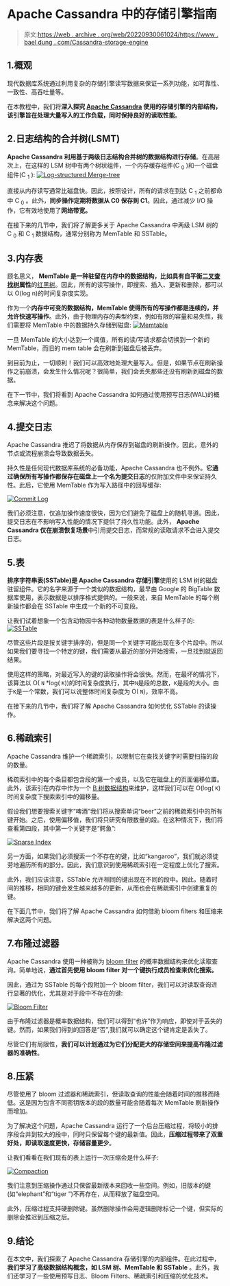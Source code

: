 # Apache Cassandra 中的存储引擎指南

> 原文:[https://web . archive . org/web/20220930061024/https://www . bael dung . com/Cassandra-storage-engine](https://web.archive.org/web/20220930061024/https://www.baeldung.com/cassandra-storage-engine)

## 1.概观

现代数据库系统通过利用复杂的存储引擎读写数据来保证一系列功能，如可靠性、一致性、高吞吐量等。

在本教程中，我们将**深入探究 [Apache Cassandra](/web/20221006102916/https://www.baeldung.com/cassandra-with-java#Cassandra) 使用的存储引擎的内部结构，该引擎旨在处理大量写入的工作负载，同时保持良好的读取性能**。

## 2.日志结构的合并树(LSMT)

**Apache Cassandra 利用基于两级日志结构合并树的数据结构进行存储**。在高层次上，在这样的 LSM 树中有两个树状组件，一个内存缓存组件(C <sub>0</sub> )和一个磁盘组件(C <sub>1</sub> ):
[![Log-structured Merge-tree](../Images/c72081d5f6783db4f8e1988243958dc7.png)](/web/20221006102916/https://www.baeldung.com/wp-content/uploads/2022/09/LSMT.png)

直接从内存读写通常比磁盘快。因此，按照设计，所有的请求在到达 C <sub>1</sub> 之前都命中 C <sub>0</sub> 。此外，**同步操作定期将数据从 C0 保存到 C1**。因此，通过减少 I/O 操作，它有效地使用了**网络带宽。**

在接下来的几节中，我们将了解更多关于 Apache Cassandra 中两级 LSM 树的 C <sub>0</sub> 和 C <sub>1</sub> 数据结构，通常分别称为 MemTable 和 SSTable。

## 3.内存表

顾名思义， **MemTable 是一种驻留在内存中的数据结构，比如具有自平衡[二叉查找树](/web/20221006102916/https://www.baeldung.com/cs/binary-search-trees)属性**的[红黑树](/web/20221006102916/https://www.baeldung.com/cs/red-black-trees)。因此，所有的读写操作，即搜索、插入、更新和删除，都可以以 O(log n)的时间复杂度实现。

作为一个**内存中可变的数据结构，MemTable 使得所有的写操作都是连续的，并允许快速写操作**。此外，由于物理内存的典型约束，例如有限的容量和易失性，我们需要将 MemTable 中的数据持久存储到磁盘:
[![Memtable](../Images/5f7baa454de2c379aa17f866387ff52c.png)](/web/20221006102916/https://www.baeldung.com/wp-content/uploads/2022/09/MemTable.png)

一旦 MemTable 的大小达到一个阈值，所有的读/写请求都会切换到一个新的 MemTable，而旧的 mem table 会在刷新到磁盘后被丢弃。

到目前为止，一切顺利！我们可以高效地处理大量写入。但是，如果节点在刷新操作之前崩溃，会发生什么情况呢？很简单，我们会丢失那些还没有刷新到磁盘的数据。

在下一节中，我们将看到 Apache Cassandra 如何通过使用预写日志(WAL)的概念来解决这个问题。

## 4.提交日志

Apache Cassandra 推迟了将数据从内存保存到磁盘的刷新操作。因此，意外的节点或流程崩溃会导致数据丢失。

持久性是任何现代数据库系统的必备功能，Apache Cassandra 也不例外。**它通过确保所有写操作都保存在磁盘上一个名为提交日志**的仅附加文件中来保证持久性。此后，它使用 MemTable 作为写入路径中的回写缓存:

[![Commit Log](../Images/f8770abe902657d6a094aa2d312d0e70.png)](/web/20221006102916/https://www.baeldung.com/wp-content/uploads/2022/09/WAL.png)

我们必须注意，仅追加操作速度很快，因为它们避免了磁盘上的随机寻道。因此，提交日志在不影响写入性能的情况下提供了持久性功能。此外， **Apache Cassandra 仅在崩溃恢复场景**中引用提交日志，而常规的读取请求不会进入提交日志。

## 5.表

**排序字符串表(SSTable)是 Apache Cassandra 存储引擎**使用的 LSM 树的磁盘驻留组件。它的名字来源于一个类似的数据结构，最早由 Google 的 BigTable 数据库使用，表示数据是以排序格式提供的。一般来说，来自 MemTable 的每个刷新操作都会在 SSTable 中生成一个新的不可变段。

让我们试着想象一个包含动物园中各种动物数量数据的表是什么样子的:
[![SSTable](../Images/5a1ee6ced3068375205fcc01d4b75896.png)](/web/20221006102916/https://www.baeldung.com/wp-content/uploads/2022/09/SSTable.png)

尽管这些片段是按关键字排序的，但是同一个关键字可能出现在多个片段中。所以如果我们要寻找一个特定的键，我们需要从最近的部分开始搜索，一旦找到就返回结果。

使用这样的策略，对最近写入的键的读取操作将会很快。然而，在最坏的情况下，该算法以 O( `N` *log( `K`))的时间复杂度执行，其中`N`是段的总数，`K`是段的大小。由于`K`是一个常数，我们可以说整体时间复杂度为 O( `N`)，效率不高。

在接下来的几节中，我们将了解 Apache Cassandra 如何优化 SSTable 的读操作。

## 6.稀疏索引

Apache Cassandra 维护一个稀疏索引，以限制它在查找关键字时需要扫描的段的数量。

稀疏索引中的每个条目都包含段的第一个成员，以及它在磁盘上的页面偏移位置。此外，该索引在内存中作为一个 [B 树数据结构](/web/20221006102916/https://www.baeldung.com/cs/b-tree-data-structure)来维护，这样我们可以在 O(log( `K`)时间复杂度下搜索索引中的偏移量。

假设我们想要搜索关键字“啤酒”我们将从搜索单词“beer”之前的稀疏索引中的所有键开始。之后，使用偏移值，我们将只研究有限数量的段。在这种情况下，我们将查看第四段，其中第一个关键字是“鳄鱼”:

[![Sparse Index](../Images/4e72c198cced2311c68f1b85f194a70d.png)](/web/20221006102916/https://www.baeldung.com/wp-content/uploads/2022/09/sparse-index.png)

另一方面，如果我们必须搜索一个不存在的键，比如“kangaroo”，我们就必须徒劳地遍历所有的部分。因此，我们意识到使用稀疏索引在一定程度上优化了搜索。

此外，我们应该注意，SSTable 允许相同的键出现在不同的段中。因此，随着时间的推移，相同的键会发生越来越多的更新，从而也会在稀疏索引中创建重复的键。

在下面几节中，我们将了解 Apache Cassandra 如何借助 bloom filters 和压缩来解决这两个问题。

## 7.布隆过滤器

Apache Cassandra 使用一种被称为 [bloom filter](/web/20221006102916/https://www.baeldung.com/cs/bloom-filter) 的概率数据结构来优化读取查询。简单地说，**通过首先使用 bloom filter 对一个键执行成员检查来优化搜索。**

因此，通过为 SSTable 的每个段附加一个 bloom filter，我们可以对读取查询进行显著的优化，尤其是对于段中不存在的键:

[![Bloom Filter](../Images/c5add0895acafb4a4cd1fbfdc15f6d40.png)](/web/20221006102916/https://www.baeldung.com/wp-content/uploads/2022/09/Bloom-Filter.png)

由于布隆过滤器是概率数据结构，我们可以得到“也许”作为响应，即使对于丢失的键。然而，如果我们得到的回答是“否”,我们就可以确定这个键肯定是丢失了。

尽管它们有局限性，**我们可以计划通过为它们分配更大的存储空间来提高布隆过滤器的准确性**。

## 8.压紧

尽管使用了 bloom 过滤器和稀疏索引，但读取查询的性能会随着时间的推移而降低。这是因为包含不同密钥版本的段的数量可能会随着每次 MemTable 刷新操作而增加。

为了解决这个问题，Apache Cassandra 运行了一个后台压缩过程，将较小的排序段合并到较大的段中，同时只保留每个键的最新值。因此，**压缩过程带来了双重好处，即读取速度更快，存储容量更少**。

让我们看看在我们现有的表上运行一次压缩会是什么样子:

[![Compaction](../Images/9de5fbc264b06ed5548ee0ca4083c5fa.png)](/web/20221006102916/https://www.baeldung.com/wp-content/uploads/2022/09/compaction.png)

我们注意到压缩操作通过只保留最新版本来回收一些空间。例如，旧版本的键(如“elephant”和“tiger ”)不再存在，从而释放了磁盘空间。

此外，压缩过程支持硬删除键。虽然删除操作会用逻辑删除标记一个键，但实际的删除会推迟到压缩之后。

## 9.结论

在本文中，我们探索了 Apache Cassandra 存储引擎的内部组件。在此过程中，**我们学习了高级数据结构概念，如 LSM 树、MemTable 和 SSTable** 。此外，我们还学习了一些使用预写日志、Bloom Filters、稀疏索引和压缩的优化技术。